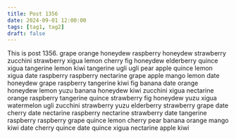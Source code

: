 ```yaml
---
title: Post 1356
date: 2024-09-01 12:00:00
tags: [tag1, tag2]
draft: false
---
```

This is post 1356.
grape
orange
honeydew
raspberry
honeydew
strawberry
zucchini
strawberry
xigua
lemon
cherry
fig
honeydew
elderberry
quince
xigua
tangerine
lemon
kiwi
tangerine
ugli
ugli
pear
apple
quince
lemon
xigua
date
raspberry
raspberry
nectarine
grape
apple
mango
lemon
date
honeydew
grape
raspberry
tangerine
kiwi
fig
banana
date
orange
honeydew
lemon
yuzu
banana
honeydew
kiwi
zucchini
xigua
nectarine
orange
raspberry
tangerine
quince
strawberry
fig
honeydew
yuzu
xigua
watermelon
ugli
zucchini
strawberry
yuzu
elderberry
strawberry
grape
date
cherry
date
nectarine
raspberry
nectarine
strawberry
date
tangerine
raspberry
raspberry
grape
quince
lemon
cherry
pear
banana
orange
mango
kiwi
date
cherry
quince
date
quince
xigua
nectarine
apple
kiwi
